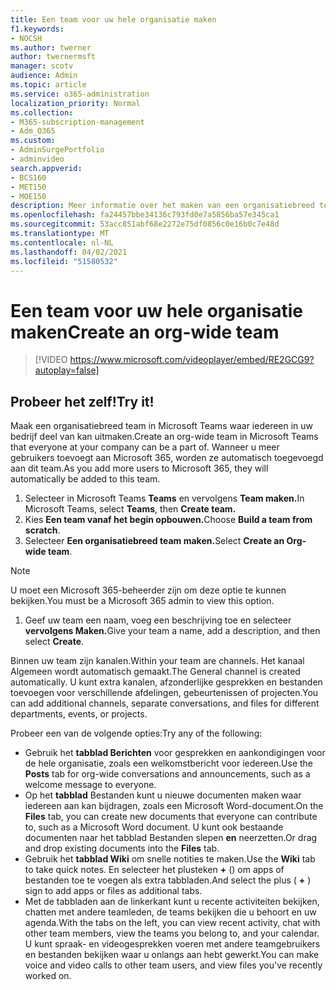 ```yaml
---
title: Een team voor uw hele organisatie maken
f1.keywords:
- NOCSH
ms.author: twerner
author: twernermsft
manager: scotv
audience: Admin
ms.topic: article
ms.service: o365-administration
localization_priority: Normal
ms.collection:
- M365-subscription-management
- Adm_O365
ms.custom:
- AdminSurgePortfolio
- adminvideo
search.appverid:
- BCS160
- MET150
- MOE150
description: Meer informatie over het maken van een organisatiebreed team in Microsoft Teams.
ms.openlocfilehash: fa24457bbe34136c793fd0e7a5856ba57e345ca1
ms.sourcegitcommit: 53acc851abf68e2272e75df0856c0e16b0c7e48d
ms.translationtype: MT
ms.contentlocale: nl-NL
ms.lasthandoff: 04/02/2021
ms.locfileid: "51580532"
---
```

# <a name="create-an-org-wide-team"></a><span data-ttu-id="7695d-103">Een team voor uw hele organisatie maken</span><span class="sxs-lookup"><span data-stu-id="7695d-103">Create an org-wide team</span></span>

> [!VIDEO https://www.microsoft.com/videoplayer/embed/RE2GCG9?autoplay=false]

## <a name="try-it"></a><span data-ttu-id="7695d-104">Probeer het zelf!</span><span class="sxs-lookup"><span data-stu-id="7695d-104">Try it!</span></span>

<span data-ttu-id="7695d-105">Maak een organisatiebreed team in Microsoft Teams waar iedereen in uw bedrijf deel van kan uitmaken.</span><span class="sxs-lookup"><span data-stu-id="7695d-105">Create an org-wide team in Microsoft Teams that everyone at your company can be a part of.</span></span> <span data-ttu-id="7695d-106">Wanneer u meer gebruikers toevoegt aan Microsoft 365, worden ze automatisch toegevoegd aan dit team.</span><span class="sxs-lookup"><span data-stu-id="7695d-106">As you add more users to Microsoft 365, they will automatically be added to this team.</span></span>

1. <span data-ttu-id="7695d-107">Selecteer in Microsoft Teams  **Teams** en vervolgens **Team maken.**</span><span class="sxs-lookup"><span data-stu-id="7695d-107">In Microsoft Teams, select  **Teams**, then **Create team.**</span></span>
2. <span data-ttu-id="7695d-108">Kies **Een team vanaf het begin opbouwen.**</span><span class="sxs-lookup"><span data-stu-id="7695d-108">Choose  **Build a team from scratch**.</span></span>
3. <span data-ttu-id="7695d-109">Selecteer **Een organisatiebreed team maken.**</span><span class="sxs-lookup"><span data-stu-id="7695d-109">Select  **Create an Org-wide team**.</span></span>

> [!NOTE]
> <span data-ttu-id="7695d-110">U moet een Microsoft 365-beheerder zijn om deze optie te kunnen bekijken.</span><span class="sxs-lookup"><span data-stu-id="7695d-110">You must be a Microsoft 365 admin to view this option.</span></span>

1. <span data-ttu-id="7695d-111">Geef uw team een naam, voeg een beschrijving toe en selecteer **vervolgens Maken.**</span><span class="sxs-lookup"><span data-stu-id="7695d-111">Give your team a name, add a description, and then select  **Create**.</span></span>

<span data-ttu-id="7695d-112">Binnen uw team zijn kanalen.</span><span class="sxs-lookup"><span data-stu-id="7695d-112">Within your team are channels.</span></span> <span data-ttu-id="7695d-113">Het kanaal Algemeen wordt automatisch gemaakt.</span><span class="sxs-lookup"><span data-stu-id="7695d-113">The General channel is created automatically.</span></span> <span data-ttu-id="7695d-114">U kunt extra kanalen, afzonderlijke gesprekken en bestanden toevoegen voor verschillende afdelingen, gebeurtenissen of projecten.</span><span class="sxs-lookup"><span data-stu-id="7695d-114">You can add additional channels, separate conversations, and files for different departments, events, or projects.</span></span>

<span data-ttu-id="7695d-115">Probeer een van de volgende opties:</span><span class="sxs-lookup"><span data-stu-id="7695d-115">Try any of the following:</span></span>

- <span data-ttu-id="7695d-116">Gebruik het  **tabblad Berichten** voor gesprekken en aankondigingen voor de hele organisatie, zoals een welkomstbericht voor iedereen.</span><span class="sxs-lookup"><span data-stu-id="7695d-116">Use the  **Posts** tab for org-wide conversations and announcements, such as a welcome message to everyone.</span></span>
- <span data-ttu-id="7695d-117">Op het  **tabblad** Bestanden kunt u nieuwe documenten maken waar iedereen aan kan bijdragen, zoals een Microsoft Word-document.</span><span class="sxs-lookup"><span data-stu-id="7695d-117">On the  **Files** tab, you can create new documents that everyone can contribute to, such as a Microsoft Word document.</span></span> <span data-ttu-id="7695d-118">U kunt ook bestaande documenten naar het tabblad Bestanden slepen  **en** neerzetten.</span><span class="sxs-lookup"><span data-stu-id="7695d-118">Or drag and drop existing documents into the  **Files** tab.</span></span>
- <span data-ttu-id="7695d-119">Gebruik het  **tabblad Wiki** om snelle notities te maken.</span><span class="sxs-lookup"><span data-stu-id="7695d-119">Use the  **Wiki** tab to take quick notes.</span></span> <span data-ttu-id="7695d-120">En selecteer het plusteken **+** () om apps of bestanden toe te voegen als extra tabbladen.</span><span class="sxs-lookup"><span data-stu-id="7695d-120">And select the plus ( **+** ) sign to add apps or files as additional tabs.</span></span>
- <span data-ttu-id="7695d-121">Met de tabbladen aan de linkerkant kunt u recente activiteiten bekijken, chatten met andere teamleden, de teams bekijken die u behoort en uw agenda.</span><span class="sxs-lookup"><span data-stu-id="7695d-121">With the tabs on the left, you can view recent activity, chat with other team members, view the teams you belong to, and your calendar.</span></span> <span data-ttu-id="7695d-122">U kunt spraak- en videogesprekken voeren met andere teamgebruikers en bestanden bekijken waar u onlangs aan hebt gewerkt.</span><span class="sxs-lookup"><span data-stu-id="7695d-122">You can make voice and video calls to other team users, and view files you've recently worked on.</span></span>